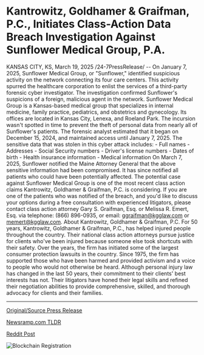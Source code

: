 # Kantrowitz, Goldhamer & Graifman, P.C., Initiates Class-Action Data Breach Investigation Against Sunflower Medical Group, P.A.

KANSAS CITY, KS, March 19, 2025 /24-7PressRelease/ -- On January 7, 2025, Sunflower Medical Group, or "Sunflower," identified suspicious activity on the network connecting its four care centers. This activity spurred the healthcare corporation to enlist the services of a third-party forensic cyber investigator. The investigation confirmed Sunflower's suspicions of a foreign, malicious agent in the network.   Sunflower Medical Group is a Kansas-based medical group that specializes in internal medicine, family practice, pediatrics, and obstetrics and gynecology. Its offices are located in Kansas City, Lenexa, and Roeland Park.   The incursion wasn't spotted in time to prevent the theft of personal data from nearly all of Sunflower's patients. The forensic analyst estimated that it began on December 15, 2024, and maintained access until January 7, 2025.  The sensitive data that was stolen in this cyber attack includes: - Full names - Addresses - Social Security numbers - Driver's license numbers - Dates of birth - Health insurance information - Medical information  On March 7, 2025, Sunflower notified the Maine Attorney General that the above sensitive information had been compromised. It has since notified all patients who could have been potentially affected.   The potential case against Sunflower Medical Group is one of the most recent class action claims Kantrowitz, Goldhamer & Graifman, P.C. is considering. If you are one of the patients who was notified of the breach, and you'd like to discuss your options during a free consultation with experienced litigators, please contact class action attorney Gary S. Graifman, Esq. or Melissa R. Emert, Esq. via telephone: (866) 896-0935, or email: ggraifman@kgglaw.com or memert@kgglaw.com.  About Kantrowitz, Goldhamer & Graifman, P.C.  For 50 years, Kantrowitz, Goldhamer & Graifman, P.C., has helped injured people throughout the country. Their national class action attorneys pursue justice for clients who've been injured because someone else took shortcuts with their safety. Over the years, the firm has initiated some of the largest consumer protection lawsuits in the country. Since 1975, the firm has supported those who have been harmed and provided activism and a voice to people who would not otherwise be heard.  Although personal injury law has changed in the last 50 years, their commitment to their clients' best interests has not. Their litigators have honed their legal skills and refined their negotiation abilities to provide comprehensive, skilled, and thorough advocacy for clients and their families. 

---

[Original/Source Press Release](https://www.24-7pressrelease.com/press_release/520752/kantrowitz-goldhamer-graifman-pc-initiates-class-action-data-breach-investigation-against-sunflower-medical-group-pa)
                    

[Newsramp.com TLDR](https://newsramp.com/curated-news/sunflower-medical-group-faces-data-breach-potential-class-action-lawsuit/83480af0a2a1928427583ecfb9dfe4c5) 

 



[Reddit Post](https://www.reddit.com/r/technology_press/comments/1jerefh/sunflower_medical_group_faces_data_breach/) 



![Blockchain Registration](https://cdn.newsramp.app/24-7PressRelease/qrcode/253/19/pitapicoRR7r.webp)